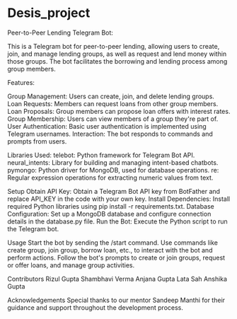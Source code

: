 # Desis_project

Peer-to-Peer Lending Telegram Bot:

This is a Telegram bot for peer-to-peer lending, allowing users to create, join, and manage lending groups, as well as request and lend money within those groups. The bot facilitates the borrowing and lending process among group members.

Features:

Group Management: Users can create, join, and delete lending groups.
Loan Requests: Members can request loans from other group members.
Loan Proposals: Group members can propose loan offers with interest rates.
Group Membership: Users can view members of a group they're part of.
User Authentication: Basic user authentication is implemented using Telegram usernames.
Interaction: The bot responds to commands and prompts from users.

Libraries Used:
telebot: Python framework for Telegram Bot API.
neural_intents: Library for building and managing intent-based chatbots.
pymongo: Python driver for MongoDB, used for database operations.
re: Regular expression operations for extracting numeric values from text.

Setup
Obtain API Key: Obtain a Telegram Bot API key from BotFather and replace API_KEY in the code with your own key.
Install Dependencies: Install required Python libraries using pip install -r requirements.txt.
Database Configuration: Set up a MongoDB database and configure connection details in the database.py file.
Run the Bot: Execute the Python script to run the Telegram bot.

Usage
Start the bot by sending the /start command.
Use commands like create group, join group, borrow loan, etc., to interact with the bot and perform actions.
Follow the bot's prompts to create or join groups, request or offer loans, and manage group activities.

Contributors
Rizul Gupta
Shambhavi Verma
Anjana Gupta
Lata Sah
Anshika Gupta

Acknowledgements
Special thanks to our mentor Sandeep Manthi for their guidance and support throughout the development process.

